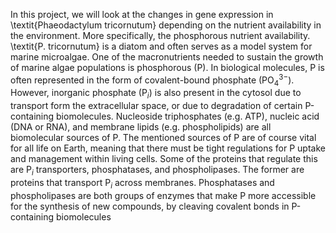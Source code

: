 In this project, we will look at the changes in gene expression in \textit{Phaeodactylum tricornutum} depending on the nutrient availability in the environment. More specifically, the phosphorous nutrient availability. \textit{P. tricornutum} is a diatom and often serves as a model system for marine microalgae. One of the macronutrients needed to sustain the growth of marine algae populations is phosphorous (P). In biological molecules, P is often represented in the form of covalent-bound phosphate (PO$_{4}^{3-}$). However, inorganic phosphate (P$_i$) is also present in the cytosol due to transport form the extracellular space, or due to degradation of certain P-containing biomolecules. Nucleoside triphosphates (e.g. ATP), nucleic acid (DNA or RNA), and membrane lipids (e.g. phospholipids) are all biomolecular sources of P. The mentioned sources of P are of course vital for all life on Earth, meaning that there must be tight regulations for P uptake and management within living cells. Some of the proteins that regulate this are P$_i$ transporters, phosphatases, and phospholipases. The former are proteins that transport P$_i$ across membranes. Phosphatases and phospholipases are both groups of enzymes that make P more accessible for the synthesis of new compounds, by cleaving covalent bonds in P-containing biomolecules

